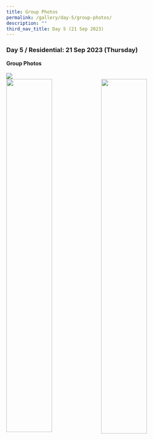```yaml
---
title: Group Photos
permalink: /gallery/day-5/group-photos/
description: ""
third_nav_title: Day 5 (21 Sep 2023)
---
```

### **Day 5 / Residential: 21 Sep 2023 (Thursday)**
<b>Group Photos</b>
<br>
<br>
![](/images/img_4962%20copy%202.jpg)<br><img style="float: left; width: 48.9%; margin-right: 1%; margin-bottom: 0.5em;" src="https://hosting.photobucket.com/images/i/tracyng81/IMG_0363_copy_m1BXsUHdWstLN5vpJmw8aR.jpg?width=590&amp;height=590&amp;fit=bounds">
<img style="float: left; width: 49%; margin-right: 1%; margin-bottom: 0.5em;" src="https://hosting.photobucket.com/images/i/tracyng81/IMG_4968_copy_wom9KE8TvsPT965wAYw8L3.jpg?width=590&amp;height=590&amp;fit=bounds">